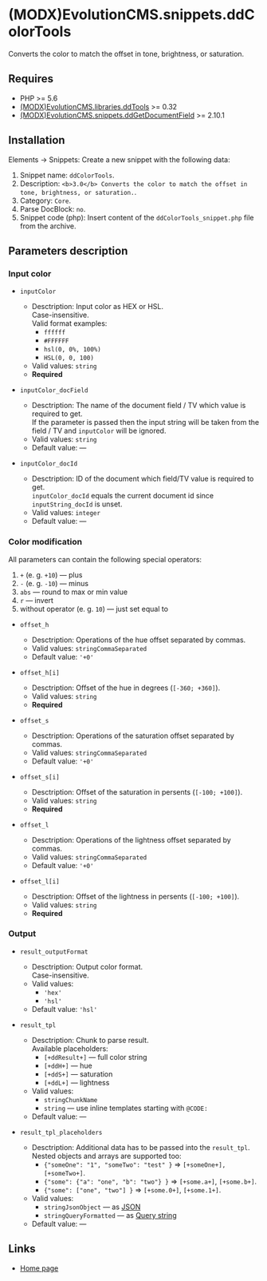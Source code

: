 # (MODX)EvolutionCMS.snippets.ddColorTools

Converts the color to match the offset in tone, brightness, or saturation.


## Requires

* PHP >= 5.6
* [(MODX)EvolutionCMS.libraries.ddTools](https://code.divandesign.biz/modx/ddtools) >= 0.32
* [(MODX)EvolutionCMS.snippets.ddGetDocumentField](https://code.divandesign.biz/modx/ddgetdocumentfield) >= 2.10.1


## Installation

Elements → Snippets: Create a new snippet with the following data:

1. Snippet name: `ddColorTools`.
2. Description: `<b>3.0</b> Converts the color to match the offset in tone, brightness, or saturation.`.
3. Category: `Core`.
4. Parse DocBlock: `no`.
5. Snippet code (php): Insert content of the `ddColorTools_snippet.php` file from the archive.


## Parameters description


### Input color

* `inputColor`
	* Desctription: Input color as HEX or HSL.  
		Case-insensitive.    
		Valid format examples:
		* `ffffff`
		* `#FFFFFF`
		* `hsl(0, 0%, 100%)`
		* `HSL(0, 0, 100)`
	* Valid values: `string`
	* **Required**
	
* `inputColor_docField`
	* Desctription: The name of the document field / TV which value is required to get.  
		If the parameter is passed then the input string will be taken from the field / TV and `inputColor` will be ignored.
	* Valid values: `string`
	* Default value: —
	
* `inputColor_docId`
	* Desctription: ID of the document which field/TV value is required to get.  
		`inputColor_docId` equals the current document id since `inputString_docId` is unset.
	* Valid values: `integer`
	* Default value: —


### Color modification

All parameters can contain the following special operators:
1. `+` (e. g. `+10`) — plus
2. `-` (e. g. `-10`) — minus
3. `abs` — round to max or min value
4. `r` — invert
5. without operator (e. g. `10`) — just set equal to

* `offset_h`
	* Desctription: Operations of the hue offset separated by commas.
	* Valid values: `stringCommaSeparated`
	* Default value: `'+0'`
	
* `offset_h[i]`
	* Desctription: Offset of the hue in degrees (`[-360; +360]`).
	* Valid values: `string`
	* **Required**
	
* `offset_s`
	* Desctription: Operations of the saturation offset separated by commas.
	* Valid values: `stringCommaSeparated`
	* Default value: `'+0'`
	
* `offset_s[i]`
	* Desctription: Offset of the saturation in persents (`[-100; +100]`).
	* Valid values: `string`
	* **Required**
	
* `offset_l`
	* Desctription: Operations of the lightness offset separated by commas.
	* Valid values: `stringCommaSeparated`
	* Default value: `'+0'`
	
* `offset_l[i]`
	* Desctription: Offset of the lightness in persents (`[-100; +100]`).
	* Valid values: `string`
	* **Required**


### Output

* `result_outputFormat`
	* Desctription: Output color format.  
		Case-insensitive.
	* Valid values:
		* `'hex'`
		* `'hsl'`
	* Default value: `'hsl'`
	
* `result_tpl`
	* Desctription: Chunk to parse result.  
		Available placeholders:
		* `[+ddResult+]` — full color string
		* `[+ddH+]` — hue
		* `[+ddS+]` — saturation
		* `[+ddL+]` — lightness
	* Valid values:
		* `stringChunkName`
		* `string` — use inline templates starting with `@CODE:`
	* Default value: —
	
* `result_tpl_placeholders`
	* Desctription:
		Additional data has to be passed into the `result_tpl`.  
		Nested objects and arrays are supported too:
		* `{"someOne": "1", "someTwo": "test" }` => `[+someOne+], [+someTwo+]`.
		* `{"some": {"a": "one", "b": "two"} }` => `[+some.a+]`, `[+some.b+]`.
		* `{"some": ["one", "two"] }` => `[+some.0+]`, `[+some.1+]`.
	* Valid values:
		* `stringJsonObject` — as [JSON](https://en.wikipedia.org/wiki/JSON)
		* `stringQueryFormatted` — as [Query string](https://en.wikipedia.org/wiki/Query_string)
	* Default value: —


## Links

* [Home page](https://code.divandesign.biz/modx/ddcolortools)


<link rel="stylesheet" type="text/css" href="https://DivanDesign.ru/assets/files/ddMarkdown.css" />